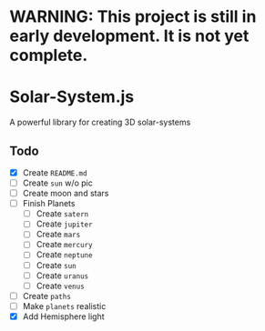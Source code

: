 # WARNING: This project is still in early development. It is not yet complete.

# Solar-System.js

A powerful library for creating 3D solar-systems

## Todo

* [x] Create `README.md`
* [ ] Create `sun` w/o pic
* [ ] Create moon and stars
* [ ] Finish Planets
  * [ ] Create `satern`
  * [ ] Create `jupiter`
  * [ ] Create `mars`
  * [ ] Create `mercury`
  * [ ] Create `neptune`
  * [ ] Create `sun`
  * [ ] Create `uranus`
  * [ ] Create `venus`
* [ ] Create `paths`
* [ ] Make `planets` realistic
* [x] Add Hemisphere light
